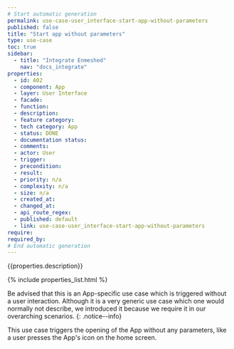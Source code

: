 ```yaml
---
# Start automatic generation
permalink: use-case-user_interface-start-app-without-parameters
published: false
title: "Start app without parameters"
type: use-case
toc: true
sidebar:
  - title: "Integrate Enmeshed"
    nav: "docs_integrate"
properties:
  - id: A02
  - component: App
  - layer: User Interface
  - facade:
  - function:
  - description:
  - feature category:
  - tech category: App
  - status: DONE
  - documentation status:
  - comments:
  - actor: User
  - trigger:
  - precondition:
  - result:
  - priority: n/a
  - complexity: n/a
  - size: n/a
  - created_at:
  - changed_at:
  - api_route_regex:
  - published: default
  - link: use-case-user_interface-start-app-without-parameters
require:
required_by:
# End automatic generation
---
```


{{properties.description}}

{% include properties_list.html %}

Be advised that this is an App-specific use case which is triggered without a user interaction. Although it is a very generic use case which one would normally not describe, we introduced it because we require it in our overarching scenarios.
{: .notice--info}

This use case triggers the opening of the App without any parameters, like a user presses the App's icon on the home screen.
